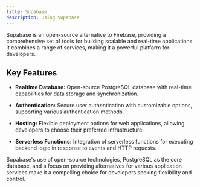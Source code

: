 ```yaml
---
title: Supabase
description: Using Supabase
---
```


Supabase is an open-source alternative to Firebase, providing a comprehensive set of tools for building scalable and real-time applications. It combines a range of services, making it a powerful platform for developers.

## Key Features

- **Realtime Database:** Open-source PostgreSQL database with real-time capabilities for data storage and synchronization.

- **Authentication:** Secure user authentication with customizable options, supporting various authentication methods.

- **Hosting:** Flexible deployment options for web applications, allowing developers to choose their preferred infrastructure.

- **Serverless Functions:** Integration of serverless functions for executing backend logic in response to events and HTTP requests.

Supabase's use of open-source technologies, PostgreSQL as the core database, and a focus on providing alternatives for various application services make it a compelling choice for developers seeking flexibility and control.
